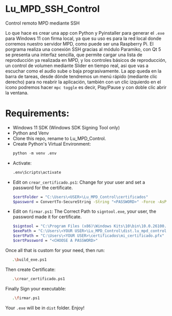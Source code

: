# Lu_MPD_SSH_Control
Control remoto MPD mediante SSH

Lo que hace es crear una app con Python y Pyinstaller para generar el `.exe` para Windows 11 con firma local, ya que su uso es para la red local donde corremos nuestro servidor MPD, como puede ser una Raspberry Pi. El porgrama realiza una conexión SSH gracias al módulo Paramiko, con Qt 5 se presenta una interfaz sencilla, que permite cargar una lista de reproducción ya realizada en MPD, y los controles básicos de reproducción, un control de volumen mediante Slider en tiempo real, asi que vas a escuchar como el audio sube o baja prograsivamente. La app queda en la barra de tareas, desde dónde tendremos un menú rápido (mediante clic derecho) para no reabrir la aplicación, también con un clic izquierdo en el icono podremos hacer `mpc toggle` es decir, Play/Pause y con doble clic abrir la ventana.


# Requirements:
- Windows 11 SDK (Windows SDK Signing Tool only)
- Python and Venv
- Clone  this repo, rename to Lu_MPD_Control.
- Create Python's Virtual Environment:
  ```python
  python -m venv .env
  ```
- Activate:
  ```python
  .env\Scripts\activate
  ```
- Edit on `crear_certificado.ps1`:
  Change for your user and set a password for the certificate.
  ```bash
  $certFolder = "C:\Users\<USER>\Lu_MPD_Control\certificados"
  $password = ConvertTo-SecureString -String "<PASSWORD>" -Force -AsPlainText
  ```
- Edit on `firmar.ps1`:
  The Correct Path to `signtool.exe`, your user, the password made it for certificate.
  ```bash
  $signtool = "C:\Program Files (x86)\Windows Kits\10\bin\10.0.26100.0\x64\signtool.exe"
  $exePath = "C:\Users\<YOUR USER>\Lu_MPD_Control\dist.lu_mpd_control.exe"
  $certPath = "C:\Users\<YOUR USER>\certificados\mi_certificado.pfx"
  $certPassword = "<CHOOSE A PASSWORD>"
  ```
Once all that is custom for your need, then run:
```bash
   .\build_exe.ps1
```
Then create Certificate:
```bash
   .\crear_certificado.ps1
```
Finally Sign your executable:
```bash
   .\firmar.ps1
```

Your `.exe` will be in `dist` folder. Enjoy!
